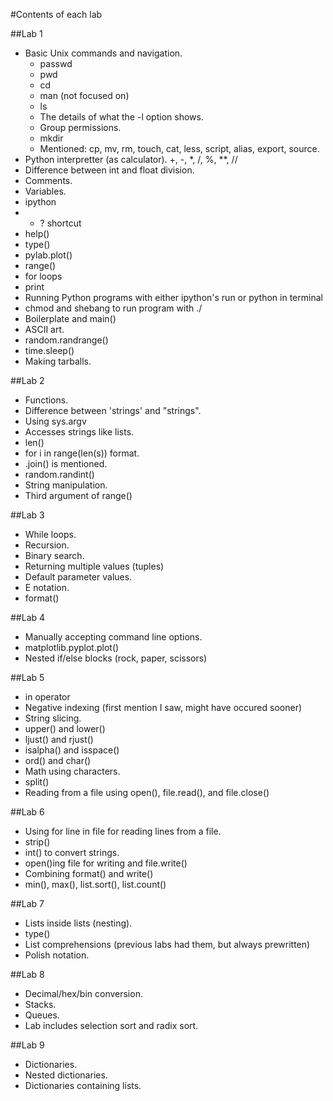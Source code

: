 #Contents of each lab

##Lab 1
- Basic Unix commands and navigation.
	- passwd
	- pwd
	- cd
	- man (not focused on)
	- ls
	- The details of what the -l option shows.
	- Group permissions.
	- mkdir
	- Mentioned: cp, mv, rm, touch, cat, less, script, alias, export, source.
- Python interpretter (as calculator). +, -, *, /, %, **, //
- Difference between int and float division.
- Comments.
- Variables.
- ipython
- - ? shortcut
- help()
- type()
- pylab.plot()
- range()
- for loops
- print
- Running Python programs with either ipython's run or python in terminal
- chmod and shebang to run program with ./
- Boilerplate and main()
- ASCII art.
- random.randrange()
- time.sleep()
- Making tarballs.

##Lab 2
- Functions.
- Difference between 'strings' and "strings".
- Using sys.argv
- Accesses strings like lists.
- len()
- for i in range(len(s)) format.
- .join() is mentioned.
- random.randint()
- String manipulation.
- Third argument of range()

##Lab 3
- While loops.
- Recursion.
- Binary search.
- Returning multiple values (tuples)
- Default parameter values.
- E notation.
- format()

##Lab 4
- Manually accepting command line options.
- matplotlib.pyplot.plot()
- Nested if/else blocks (rock, paper, scissors)

##Lab 5
- in operator
- Negative indexing (first mention I saw, might have occured sooner)
- String slicing.
- upper() and lower()
- ljust() and rjust()
- isalpha() and isspace()
- ord() and char()
- Math using characters.
- split()
- Reading from a file using open(), file.read(), and file.close()

##Lab 6
- Using for line in file for reading lines from a file.
- strip()
- int() to convert strings.
- open()ing file for writing and file.write()
- Combining format() and write()
- min(), max(), list.sort(), list.count()

##Lab 7
- Lists inside lists (nesting).
- type()
- List comprehensions (previous labs had them, but always prewritten)
- Polish notation.

##Lab 8
- Decimal/hex/bin conversion.
- Stacks.
- Queues.
- Lab includes selection sort and radix sort.

##Lab 9
- Dictionaries.
- Nested dictionaries.
- Dictionaries containing lists.